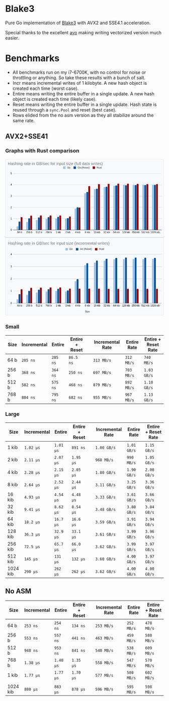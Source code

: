 # Blake3
<!-- [![GoDoc](https://godoc.org/github.com/zeebo/blake3?status.svg)](https://godoc.org/github.com/zeebo/blake3)
[![Sourcegraph](https://sourcegraph.com/github.com/zeebo/blake3/-/badge.svg)](https://sourcegraph.com/github.com/zeebo/blake3?badge)
[![Go Report Card](https://goreportcard.com/badge/github.com/zeebo/blake3)](https://goreportcard.com/report/github.com/zeebo/blake3) -->

Pure Go implementation of [Blake3](https://blake3.io) with AVX2 and SSE4.1 acceleration.

Special thanks to the excellent [avo](https://github.com/mmcloughlin/avo) making writing vectorized version much easier.

# Benchmarks

- All benchmarks run on my i7-6700K, with no control for noise or throttling or anything. So take these results with a bunch of salt.
- Incr means incremental writes of 1 kilobyte. A new hash object is created each time (worst case).
- Entire means writing the entire buffer in a single update. A new hash object is created each time (likely case).
- Reset means writing the entire buffer in a single update. Hash state is reused through a `sync.Pool` and reset (best case).
- Rows elided from the no asm version as they all stabilize around the same rate.

## AVX2+SSE41

### Graphs with Rust comparison

![barchart](/assets/barchart.png)

### Small

| Size          | Incremental | Entire      | Entire + Reset | | Incremental Rate | Entire Rate   | Entire + Reset Rate |
|---------------|-------------|-------------|----------------|-|------------------|---------------|---------------------|
| 64 b          |   `205 ns`  |   `205 ns`  |  `86.5 ns`     | |   `313 MB/s`     |   `312 MB/s`  |   `740 MB/s`        |
| 256 b         |   `368 ns`  |   `364 ns`  |   `250 ns`     | |   `697 MB/s`     |   `703 MB/s`  |  `1.03 GB/s`        |
| 512 b         |   `582 ns`  |   `575 ns`  |   `468 ns`     | |   `879 MB/s`     |   `892 MB/s`  |  `1.10 GB/s`        |
| 768 b         |   `804 ns`  |   `795 ns`  |   `682 ns`     | |   `955 MB/s`     |   `967 MB/s`  |  `1.13 GB/s`        |

### Large

| Size          | Incremental | Entire      | Entire + Reset | | Incremental Rate | Entire Rate   | Entire + Reset Rate |
|---------------|-------------|-------------|----------------|-|------------------|---------------|---------------------|
| 1 kib         |  `1.02 µs`  |  `1.01 µs`  |   `891 ns`     | |  `1.00 GB/s`     |  `1.01 GB/s`  |  `1.15 GB/s`        |
| 2 kib         |  `2.11 µs`  |  `2.07 µs`  |  `1.95 µs`     | |   `968 MB/s`     |   `990 MB/s`  |  `1.05 GB/s`        |
| 4 kib         |  `2.28 µs`  |  `2.15 µs`  |  `2.05 µs`     | |  `1.80 GB/s`     |  `1.90 GB/s`  |  `2.00 GB/s`        |
| 8 kib         |  `2.64 µs`  |  `2.52 µs`  |  `2.44 µs`     | |  `3.11 GB/s`     |  `3.25 GB/s`  |  `3.36 GB/s`        |
| 16 kib        |  `4.93 µs`  |  `4.54 µs`  |  `4.48 µs`     | |  `3.33 GB/s`     |  `3.61 GB/s`  |  `3.66 GB/s`        |
| 32 kib        |  `9.41 µs`  |  `8.62 µs`  |  `8.54 µs`     | |  `3.48 GB/s`     |  `3.80 GB/s`  |  `3.84 GB/s`        |
| 64 kib        |  `18.2 µs`  |  `16.7 µs`  |  `16.6 µs`     | |  `3.59 GB/s`     |  `3.91 GB/s`  |  `3.94 GB/s`        |
| 128 kib       |  `36.3 µs`  |  `32.9 µs`  |  `33.1 µs`     | |  `3.61 GB/s`     |  `3.99 GB/s`  |  `3.96 GB/s`        |
| 256 kib       |  `72.5 µs`  |  `65.7 µs`  |  `66.0 µs`     | |  `3.62 GB/s`     |  `3.99 GB/s`  |  `3.97 GB/s`        |
| 512 kib       |   `145 µs`  |   `131 µs`  |   `132 µs`     | |  `3.60 GB/s`     |  `4.00 GB/s`  |  `3.97 GB/s`        |
| 1024 kib      |   `290 µs`  |   `262 µs`  |   `262 µs`     | |  `3.62 GB/s`     |  `4.00 GB/s`  |  `4.00 GB/s`        |

## No ASM

| Size          | Incremental | Entire      | Entire + Reset | | Incremental Rate | Entire Rate  | Entire + Reset Rate |
|---------------|-------------|-------------|----------------|-|------------------|--------------|---------------------|
| 64 b          |   `253 ns`  |   `254 ns`  |   `134 ns`     | |  `253 MB/s`      |  `252 MB/s`  |  `478 MB/s`         |
| 256 b         |   `553 ns`  |   `557 ns`  |   `441 ns`     | |  `463 MB/s`      |  `459 MB/s`  |  `580 MB/s`         |
| 512 b         |   `948 ns`  |   `953 ns`  |   `841 ns`     | |  `540 MB/s`      |  `538 MB/s`  |  `609 MB/s`         |
| 768 b         |  `1.38 µs`  |  `1.40 µs`  |  `1.35 µs`     | |  `558 MB/s`      |  `547 MB/s`  |  `570 MB/s`         |
| 1 kib         |  `1.77 µs`  |  `1.77 µs`  |  `1.70 µs`     | |  `577 MB/s`      |  `580 MB/s`  |  `602 MB/s`         |
|               |             |             |                | |                  |              |                     |
| 1024 kib      |   `880 µs`  |   `883 µs`  |   `878 µs`     | |  `596 MB/s`      |  `595 MB/s`  |  `598 MB/s`         |
